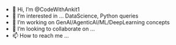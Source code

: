 - 👋 Hi, I’m @CodeWithAnkit1
- 👀 I’m interested in ... DataScience, Python queries
- 🌱 I’m working on GenAI/AgenticAI/ML/DeepLearning concepts
- 💞️ I’m looking to collaborate on ... 
- 📫 How to reach me ...

<!---
CodeWithAnkit1/CodeWithAnkit1 is a ✨ special ✨ repository because its `README.md` (this file) appears on your GitHub profile.
You can click the Preview link to take a look at your changes.
--->
